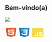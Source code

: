 ## Bem-vindo(a)

 <div>
   <a href="https://github.com/Rafael-Access">
   <img height="180em" src="https://github-readme-stats.vercel.app/api?username=Rafael-Access&show_icons=true&theme=tokyonight&include_all_commits=true&count_private=true"/>
   <!-- <img height="180em" src="https://github-readme-stats.vercel.app/api/top-langs/?username=Rafael-Access&layout=compact&langs_count=6&theme=tokyonight"/>-->

</div>
<div style="display: inline_block"><br>
  <img align="center" alt="HTML" height="30" width="40" src="https://raw.githubusercontent.com/devicons/devicon/master/icons/html5/html5-original.svg">
  <img align="center" alt="CSS" height="30" width="40" src="https://raw.githubusercontent.com/devicons/devicon/master/icons/css3/css3-original.svg">
  <img align="center" alt="Js" height="30" width="40" src="https://raw.githubusercontent.com/devicons/devicon/master/icons/javascript/javascript-plain.svg">
</div> 
